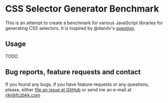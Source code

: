 # CSS Selector Generator Benchmark

This is an attempt to create a benchmark for various JavaScript libraries for generating CSS selectors. It is inspired by @dandv's [question](https://github.com/fczbkk/css-selector-generator/issues/2).

## Usage

TODO

## Bug reports, feature requests and contact

If you found any bugs, if you have feature requests or any questions, please, either [file an issue at GitHub](https://github.com/fczbkk/css-selector-generator-benchmark/issues) or send me an e-mail at [riki@fczbkk.com](mailto:riki@fczbkk.com?subject=CSSSelectorGeneratorBenchmark)
